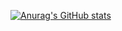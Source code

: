 [![Anurag's GitHub stats](https://github-readme-stats.vercel.app/api?username=JustinHaby)](https://github.com/anuraghazra/github-readme-stats)
